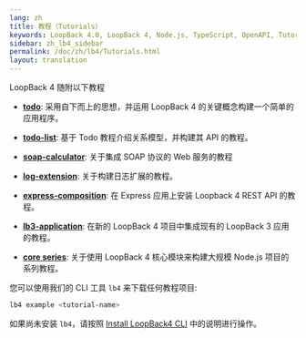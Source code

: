 ```yaml
---
lang: zh
title: 教程（Tutorials）
keywords: LoopBack 4.0, LoopBack 4, Node.js, TypeScript, OpenAPI, Tutorial
sidebar: zh_lb4_sidebar
permalink: /doc/zh/lb4/Tutorials.html
layout: translation
---
```


LoopBack 4 随附以下教程

- **[todo](todo-tutorial.md)**: 采用自下而上的思想，并运用 LoopBack 4 的关键概念构建一个简单的应用程序。

- **[todo-list](todo-list-tutorial.md)**: 基于 Todo 教程介绍关系模型，并构建其 API 的教程。

- **[soap-calculator](soap-calculator-tutorial.md)**: 关于集成 SOAP 协议的 Web 服务的教程

- **[log-extension](https://github.com/strongloop/loopback-next/tree/master/examples/log-extension)**:
  关于构建日志扩展的教程。

- **[express-composition](express-with-lb4-rest-tutorial.md)**: 在 Express 应用上安装 Loopback 4 REST API 的教程。

- **[lb3-application](https://github.com/strongloop/loopback-next/tree/master/examples/lb3-application)**:
  在新的 LoopBack 4 项目中集成现有的 LoopBack 3 应用的教程。

- **[core series](tutorials/core/index.md)**: 关于使用 LoopBack 4 核心模块来构建大规模 Node.js 项目的系列教程。

您可以使用我们的 CLI 工具 `lb4` 来下载任何教程项目:

```sh
lb4 example <tutorial-name>
```

如果尚未安装 `lb4`，请按照 [Install LoopBack4 CLI](Getting-started.md#install-loopback-4-cli) 中的说明进行操作。

